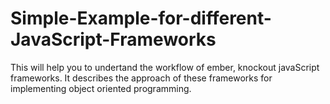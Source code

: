 Simple-Example-for-different-JavaScript-Frameworks
==================================================

This will help you to undertand the workflow of ember, knockout javaScript frameworks. 
It describes the approach of these frameworks for implementing object oriented programming.
